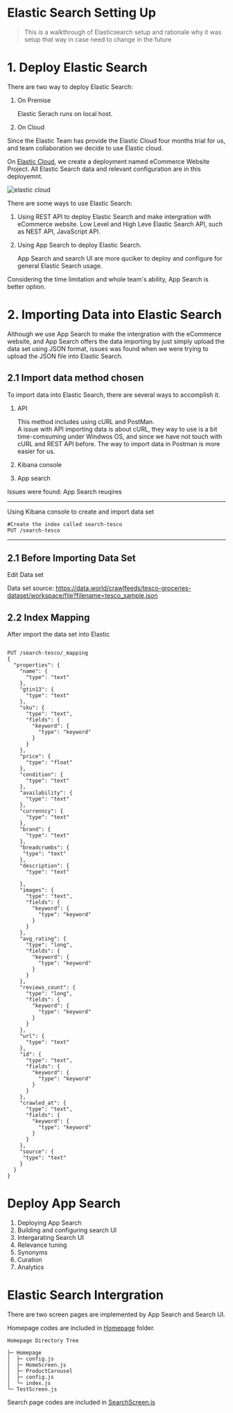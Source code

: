 # Elastic Search Setting Up

> This is a walkthrough of Elasticsearch setup and rationale why it was setup that way in case need to change in the future

# 1. Deploy Elastic Search
There are two way to deploy Elastic Search:

1. On Premise
   
   Elastic Serach runs on local host.

2. On Cloud

 Since the Elastic Team has provide the Elastic Cloud four months trial for us, and team collaboration we decide to use Elastic cloud.

On [Elastic Cloud](https://cloud.elastic.co/home), we create a deployment named eCommerce Website Project. All Elastic Search data and relevant configuration are in this deployemnt.  


![elastic cloud](/images/elasticcloud.png)

There are some ways to use Elastic Search:

1. Using REST API to deploy Elastic Search and make intergration with eCommerce website. Low Level and High Leve Elastic Search API, such as NEST API, JavaScript API.
2. Using App Search to deploy Elastic Search.
   
   App Search and search UI are more quciker to deploy and configure for general Elastic Search usage.

Considering the time limitation and whole team's ability, App Search is better option.

# 2. Importing Data into Elastic Search
Although we use App Search to make the intergration with the eCommerce website, and App Search offers the data importing by just simply upload the data set using JSON format, issues was found when we were trying to upload the JSON file into Elastic Search.

## 2.1 Import data method chosen

To import data into Elastic Search, there are several ways to accomplish it.

1. API 
   
   This method includes using cURL and PostMan.  
   A issue with API importing data is about cURL, they way to use is a bit time-comsuming under Windwos OS, and since we have not touch with cURL and REST API before.
   The way to import data in Postman is more easier for us. 

2. Kibana console



3. App search




Issues were found:
App Search reuqires 



---

Using Kibana console to create and import data set

```
#Create the index called search-tesco
PUT /search-tesco
```
---


## 2.1 Before Importing Data Set


 Edit Data set

Data set source: https://data.world/crawlfeeds/tesco-groceries-dataset/workspace/file?filename=tesco_sample.json



## 2.2 Index Mapping

After import the data set into Elastic

```

PUT /search-tesco/_mapping
{
  "properties": {
    "name": {
      "type": "text"
    },
    "gtin13": {
      "type": "text"
    },
    "sku": {
      "type": "text",
      "fields": {
        "keyword": {
          "type": "keyword"
        }
      }
    },
    "price": {
      "type": "float"
    },
    "condition": {
      "type": "text"
    },
    "availability": {
      "type": "text"
    },
    "currenncy": {
      "type": "text"
    },
    "brand": {
      "type": "text"
    },
    "breadcrumbs": {
     "type": "text"
    },
    "description": {
      "type": "text"
  
    },
    "images": {
      "type": "text",
      "fields": {
        "keyword": {
          "type": "keyword"
        }
      }
    },
    "avg_rating": {
      "type": "long",
      "fields": {
        "keyword": {
          "type": "keyword"
        }
      }
    },
    "reviews_count": {
      "type": "long",
      "fields": {
        "keyword": {
          "type": "keyword"
        }
      }
    },
    "url": {
      "type": "text"
    },
    "id": {
      "type": "text",
      "fields": {
        "keyword": {
          "type": "keyword"
        }
      }
    },
    "crawled_at": {
      "type": "text",
      "fields": {
        "keyword": {
          "type": "keyword"
        }
      }
    },
    "source": {
     "type": "text"
    }
  }
}
```


# Deploy App Search
1. Deploying App Search
2. Building and configuring search UI
3. Intergarating Search UI
4. Relevance tuning
5. Synonyms
6. Curation
7. Analytics




# Elastic Search Intergration

There are two screen pages are implemented by App Search and Search UI.

Homepage codes are included in [Homepage](../frontend/src/Homepage/) folder. 

```
Homepage Directory Tree

├─ Homepage
│  ├─ config.js
│  ├─ HomeScreen.js
│  ├─ ProductCarousel
│  ├─ config.js
│  └─ index.js
└─ TestScreen.js
```


Search page codes are included in [SearchScreen.js](../frontend/src/screens/SearchScreen.js)





